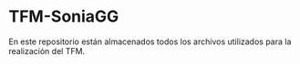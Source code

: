 # TFM-SoniaGG
En este repositorio están almacenados todos los archivos utilizados para la realización del TFM.
